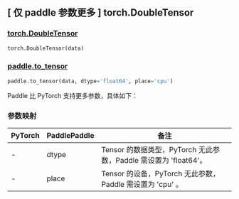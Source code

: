 ## [ 仅 paddle 参数更多 ] torch.DoubleTensor

### [torch.DoubleTensor](https://pytorch.org/docs/stable/tensors.html)

```python
torch.DoubleTensor(data)
```

### [paddle.to_tensor](https://www.paddlepaddle.org.cn/documentation/docs/zh/develop/api/paddle/to_tensor_cn.html#to-tensor)

```python
paddle.to_tensor(data, dtype='float64', place='cpu')
```

Paddle 比 PyTorch 支持更多参数，具体如下：

### 参数映射

| PyTorch | PaddlePaddle | 备注                                                        |
| ------- | ------------ | ----------------------------------------------------------- |
| -       | dtype        | Tensor 的数据类型，PyTorch 无此参数，Paddle 需设置为 'float64'。   |
| -       | place        | Tensor 的设备，PyTorch 无此参数，Paddle 需设置为 'cpu' 。         |
